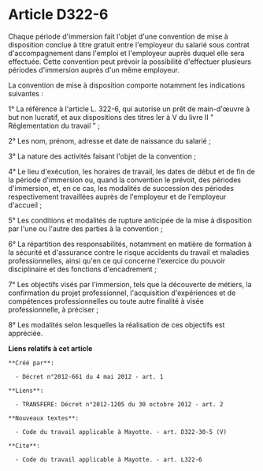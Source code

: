 # Article D322-6

Chaque période d'immersion fait l'objet d'une convention de mise à disposition conclue à titre gratuit entre l'employeur du
salarié sous contrat d'accompagnement dans l'emploi et l'employeur auprès duquel elle sera effectuée. Cette convention peut
prévoir la possibilité d'effectuer plusieurs périodes d'immersion auprès d'un même employeur. 

La convention de mise à disposition comporte notamment les indications suivantes : 

1° La référence à l'article L. 322-6, qui autorise un prêt de main-d'œuvre à but non lucratif, et aux dispositions des titres
Ier à V du livre II " Réglementation du travail ” ; 

2° Les nom, prénom, adresse et date de naissance du salarié ; 

3° La nature des activités faisant l'objet de la convention ; 

4° Le lieu d'exécution, les horaires de travail, les dates de début et de fin de la période d'immersion ou, quand la
convention le prévoit, des périodes d'immersion, et, en ce cas, les modalités de succession des périodes respectivement
travaillées auprès de l'employeur et de l'employeur d'accueil ; 

5° Les conditions et modalités de rupture anticipée de la mise à disposition par l'une ou l'autre des parties à la
convention ; 

6° La répartition des responsabilités, notamment en matière de formation à la sécurité et d'assurance contre le risque
accidents du travail et maladies professionnelles, ainsi qu'en ce qui concerne l'exercice du pouvoir disciplinaire et des
fonctions d'encadrement ; 

7° Les objectifs visés par l'immersion, tels que la découverte de métiers, la confirmation du projet professionnel,
l'acquisition d'expériences et de compétences professionnelles ou toute autre finalité à visée professionnelle, à préciser ; 

8° Les modalités selon lesquelles la réalisation de ces objectifs est appréciée.

**Liens relatifs à cet article**

	**Créé par**:

	  - Décret n°2012-661 du 4 mai 2012 - art. 1

	**Liens**:

	  - TRANSFERE: Décret n°2012-1205 du 30 octobre 2012 - art. 2

	**Nouveaux textes**:

	  - Code du travail applicable à Mayotte. - art. D322-30-5 (V)

	**Cite**:

	  - Code du travail applicable à Mayotte. - art. L322-6
